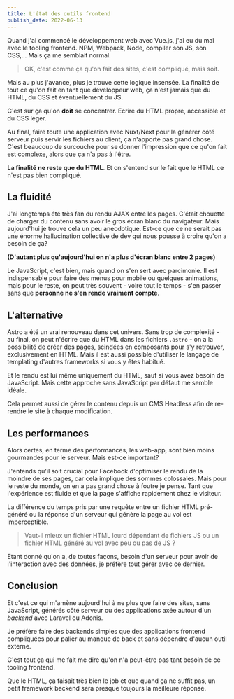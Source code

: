 ```yaml
---
title: L'état des outils frontend
publish_date: 2022-06-13
---
```


Quand j'ai commencé le développement web avec Vue.js, j'ai eu du mal avec le tooling frontend. NPM, Webpack, Node, compiler son JS, son CSS,... Mais ça me semblait normal.

> OK, c'est comme ça qu'on fait des sites, c'est compliqué, mais soit.

Mais au plus j'avance, plus je trouve cette logique insensée. La finalité de tout ce qu'on fait en tant que développeur web, ça n'est jamais que du HTML, du CSS et éventuellement du JS.

C'est sur ça qu'on **doit** se concentrer. Ecrire du HTML propre, accessible et du CSS léger.

Au final, faire toute une application avec Nuxt/Next pour la générer côté serveur puis servir les fichiers au client, ça n'apporte pas grand chose. C'est beaucoup de surcouche pour se donner l'impression que ce qu'on fait est complexe, alors que ça n'a pas à l'être.

**La finalité ne reste que du HTML**. Et on s'entend sur le fait que le HTML ce n'est pas bien compliqué.

## La fluidité

J'ai longtemps été très fan du rendu AJAX entre les pages. C'était chouette de charger du contenu sans avoir le gros écran blanc du navigateur. Mais aujourd'hui je trouve cela un peu anecdotique. Est-ce que ce ne serait pas une énorme hallucination collective de dev qui nous pousse à croire qu'on a besoin de ça?

**(D'autant plus qu'aujourd'hui on n'a plus d'écran blanc entre 2 pages)**

Le JavaScript, c'est bien, mais quand on s'en sert avec parcimonie. Il est indispensable pour faire des menus
pour mobile ou quelques animations, mais pour le reste, on peut très souvent - voire tout le temps - s'en passer sans que **personne ne s'en rende vraiment compte**.

## L'alternative

Astro a été un vrai renouveau dans cet univers. Sans trop de complexité - au final, on peut n'écrire que du HTML dans les fichiers `.astro` - on a la possibilité de créer des pages, scindées en composants pour s'y retrouver, exclusivement en HTML. Mais il est aussi possible d'utiliser le langage de templating d'autres frameworks si vous y êtes habitué.

Et le rendu est lui même uniquement du HTML, sauf si vous avez besoin de JavaScript. Mais cette approche sans JavaScript par défaut me semble idéale.

Cela permet aussi de gérer le contenu depuis un CMS Headless afin de re-rendre le site à chaque modification.

## Les performances

Alors certes, en terme des performances, les web-app, sont bien moins gourmandes pour le serveur. Mais est-ce important?

J'entends qu'il soit crucial pour Facebook d'optimiser le rendu de la moindre de ses pages, car cela implique des sommes colossales. Mais pour le reste du monde, on en a pas grand chose à foutre je pense. Tant que l'expérience est fluide et que la page s'affiche rapidement chez le visiteur.

La différence du temps pris par une requête entre un fichier HTML pré-généré ou la réponse d'un serveur qui génère la page au vol est imperceptible.

> Vaut-il mieux un fichier HTML lourd dépendant de fichiers JS ou un fichier HTML généré au vol avec peu ou pas de JS ?

Etant donné qu'on a, de toutes façons, besoin d'un serveur pour avoir de l'interaction avec des données, je préfère tout gérer avec ce dernier.

## Conclusion

Et c'est ce qui m'amène aujourd'hui à ne plus que faire des sites, sans JavaScript, générés côté serveur ou des applications axée autour d'un _backend_ avec Laravel ou Adonis.

Je préfère faire des backends simples que des applications frontend compliquées pour palier au manque de back et sans dépendre d'aucun outil externe.

C'est tout ça qui me fait me dire qu'on n'a peut-être pas tant besoin de ce tooling frontend.

Que le HTML, ça faisait très bien le job et que quand ça ne suffit pas, un petit framework backend sera presque toujours la meilleure réponse.
